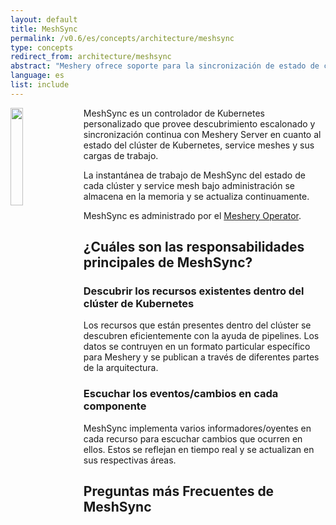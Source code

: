 ```yaml
---
layout: default
title: MeshSync
permalink: /v0.6/es/concepts/architecture/meshsync
type: concepts
redirect_from: architecture/meshsync
abstract: "Meshery ofrece soporte para la sincronización de estado de clúster/service mesh de Kubernetes con la ayuda de MeshSync."
language: es
list: include
---
```


<p style="display:block">
<img src="{{site.baseurl}}/assets/img/meshsync/meshsync.svg" align="left" 
    style="margin-right:1rem;margin-bottom:.5rem;" width="20%" />

MeshSync es un controlador de Kubernetes personalizado que provee descubrimiento escalonado y sincronización continua con Meshery Server en cuanto al estado del clúster de Kubernetes, service meshes y sus cargas de trabajo.

</p>

La instantánea de trabajo de MeshSync del estado de cada clúster y service mesh bajo administración se almacena en la memoria y se actualiza continuamente.

MeshSync es administrado por el <a href="{{site.baseurl}}/concepts/architecture/operator">Meshery Operator</a>.

## ¿Cuáles son las responsabilidades principales de MeshSync?

### Descubrir los recursos existentes dentro del clúster de Kubernetes

Los recursos que están presentes dentro del clúster se descubren eficientemente con la ayuda de pipelines. Los datos se contruyen en un formato particular específico para Meshery y se publican a través de diferentes partes de la arquitectura.

### Escuchar los eventos/cambios en cada componente

MeshSync implementa varios informadores/oyentes en cada recurso para escuchar cambios que ocurren en ellos. Estos se reflejan en tiempo real y se actualizan en sus respectivas áreas.

## Preguntas más Frecuentes de MeshSync
